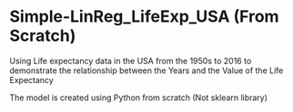 # Simple-LinReg_LifeExp_USA (From Scratch)

Using Life expectancy data in the USA from the 1950s to 2016 to demonstrate the relationship between the Years and the Value of the Life Expectancy

The model is created using Python from scratch (Not sklearn library)

